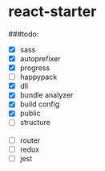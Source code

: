 # react-starter

###todo:

- [x] sass
- [x] autoprefixer
- [x] progress
- [ ] happypack
- [x] dll
- [x] bundle analyzer
- [x] build config
- [x] public
- [ ] structure<br><br>
- [ ] router
- [ ] redux
- [ ] jest
